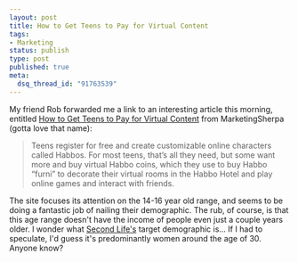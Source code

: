 ```yaml
--- 
layout: post
title: How to Get Teens to Pay for Virtual Content
tags: 
- Marketing
status: publish
type: post
published: true
meta: 
  dsq_thread_id: "91763539"
---
```

My friend Rob forwarded me a link to an interesting article this morning, entitled <a href="http://www.marketingsherpa.com/article.php?ident=29676">How to Get Teens to Pay for Virtual Content</a> from MarketingSherpa (gotta love that name):
  <blockquote>Teens register for free and create customizable online characters called Habbos. For most teens, that’s all they need, but some want more and buy virtual Habbo coins, which they use to buy Habbo “furni” to decorate their virtual rooms in the Habbo Hotel and play online games and interact with friends.</blockquote>

  The site focuses its attention on the 14-16 year old range, and seems to be doing a fantastic job of nailing their demographic. The rub, of course, is that this age range doesn't have the income of people even just a couple years older. I wonder what <a href="http://secondlife.com/">Second Life's</a> target demographic is... If I had to speculate, I'd guess it's predominantly women around the age of 30. Anyone know?
